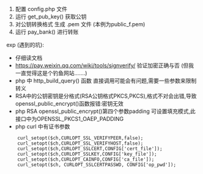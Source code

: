
  1. 配置 config.php 文件
  2. 运行 get_pub_key() 获取公钥
  3. 对公钥转换格式 生成 .pem 文件 (本例为public_f.pem)
  4. 运行 pay_bank() 进行转账
 




exp (遇到的坑):

- 仔细读文档
- https://pay.weixin.qq.com/wiki/tools/signverify/ 验证加密正确与否 (但我一直觉得这是个钓鱼网站.......)
- php 中 http_build_query() 函数 直接调用可能会有问题,需要一些参数来限制转义
- RSA中的公钥密钥是分格式(RSA公钥格式PKCS,PKCS),格式不对会出错,导致openssl_public_encrypt()函数报错:密钥无效
- php RSA openssl_public_encrypt()第四个参数padding 可设置填充模式,此接口中为OPENSSL_PKCS1_OAEP_PADDING
- php curl 中有证书参数
```
    curl_setopt($ch,CURLOPT_SSL_VERIFYPEER,false);
    curl_setopt($ch,CURLOPT_SSL_VERIFYHOST,false);
    curl_setopt($ch,CURLOPT_SSLCERT,CONFIG['cert_file']);
    curl_setopt($ch,CURLOPT_SSLKEY,CONFIG['key_file']);
    curl_setopt($ch,CURLOPT_CAINFO,CONFIG['ca_file']); 
    curl_setopt($ch, CURLOPT_SSLCERTPASSWD, CONFIG['op_pwd']);
```
